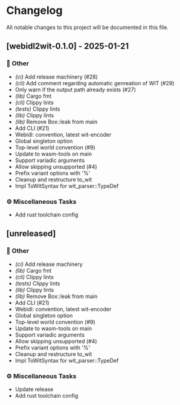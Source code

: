# Changelog

All notable changes to this project will be documented in this file.

## [webidl2wit-0.1.0] - 2025-01-21

### 💼 Other

- *(ci)* Add release machinery (#28)
- *(cli)* Add comment regarding automatic genreation of WIT (#29)
- Only warn if the output path already exists (#27)
- *(lib)* Cargo fmt
- *(cli)* Clippy lints
- *(tests)* Clippy lints
- *(lib)* Clippy lints
- *(lib)* Remove Box::leak from main
- Add CLI (#21)
- Webidl: convention, latest wit-encoder
- Global singleton option
- Top-level world convention (#9)
- Update to wasm-tools on main
- Support variadic arguments
- Allow skipping unsupported (#4)
- Prefix variant options with '%'
- Cleanup and restructure to_wit
- Impl ToWitSyntax for wit_parser::TypeDef

### ⚙️ Miscellaneous Tasks

- Add rust toolchain config

## [unreleased]

### 💼 Other

- *(ci)* Add release machinery
- *(lib)* Cargo fmt
- *(cli)* Clippy lints
- *(tests)* Clippy lints
- *(lib)* Clippy lints
- *(lib)* Remove Box::leak from main
- Add CLI (#21)
- Webidl: convention, latest wit-encoder
- Global singleton option
- Top-level world convention (#9)
- Update to wasm-tools on main
- Support variadic arguments
- Allow skipping unsupported (#4)
- Prefix variant options with '%'
- Cleanup and restructure to_wit
- Impl ToWitSyntax for wit_parser::TypeDef

### ⚙️ Miscellaneous Tasks

- Update release
- Add rust toolchain config


